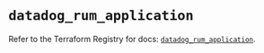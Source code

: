 # `datadog_rum_application`

Refer to the Terraform Registry for docs: [`datadog_rum_application`](https://registry.terraform.io/providers/datadog/datadog/3.73.0/docs/resources/rum_application).
